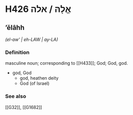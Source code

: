 # H426 אֱלָהּ / אלה

## ʼĕlâhh

_(el-aw' | eh-LAW | ay-LA)_

### Definition

masculine noun; corresponding to [[H433]]; God; God, god.

- god, God
    - god, heathen deity
    - God (of Israel)
### See also

[[G32]], [[G1682]]

